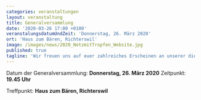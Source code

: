 ```yaml
---
categories: veranstaltungen
layout: veranstaltung
title: Generalversammlung
date: '2020-03-26 17:00 +0100'
veranstalungsdatumUndZeit: 'Donnerstag, 26. März 2020'
ort: 'Haus zum Bären, Richterswil'
image: /images/news/2020_NetzmitTropfen_Website.jpg
published: true
tagline: 'Wir freuen uns auf euer zahlreiches Erscheinen an unserer diesjährigen GV.'
---
```

Datum der Generalversammlung: **Donnerstag, 26. März 2020**
Zeitpunkt: **19.45 Uhr**

Treffpunkt: **Haus zum Bären, Richterswil**

